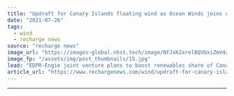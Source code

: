 ```yaml
---
title: "Updraft for Canary Islands floating wind as Ocean Winds joins up with local power player"
date: "2021-07-26"
tags: 
  - wind
  - recharge news
source: "recharge news"
image_url: "https://images-global.nhst.tech/image/NFJxK2xrelBQVUxiZmV4aFk3bktnMW5CRjYyTlhtdDNUZUw4MDhaVjBFMD0=/nhst/binary/54f7054c62e3c3ac007814ec84d569d2"
image_fp: "/assets/img/post_thumbnails/15.jpg"
lead: "EDPR-Engie joint venture plans to boost renewables share of Canary Islands but doesn’t provide details about size of planned wind farm"
article_url: "https://www.rechargenews.com/wind/updraft-for-canary-islands-floating-wind-as-ocean-winds-joins-up-with-local-power-player/2-1-1044428"
---
```


---
